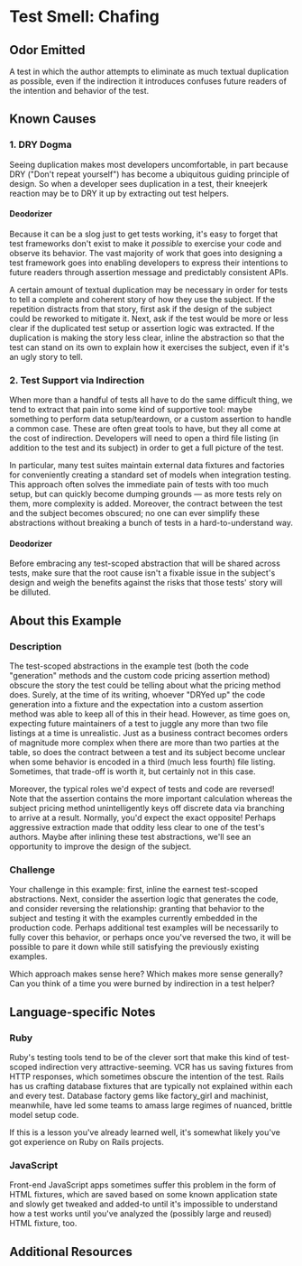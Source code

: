 # Test Smell: Chafing

## Odor Emitted

A test in which the author attempts to eliminate as much textual
duplication as possible, even if the indirection it introduces confuses
future readers of the intention and behavior of the test.

## Known Causes

### 1. DRY Dogma

Seeing duplication makes most developers uncomfortable, in part because DRY
("Don't repeat yourself") has become a ubiquitous guiding principle of design.
So when a developer sees duplication in a test, their kneejerk reaction may be
to DRY it up by extracting out test helpers.

#### Deodorizer

Because it can be a slog just to get tests working, it's easy to forget that
test frameworks don't exist to make it _possible_ to exercise your code and
observe its behavior. The vast majority of work that goes into designing a test
framework goes into enabling developers to express their intentions to future
readers through assertion message and predictably consistent APIs.

A certain amount of textual duplication may be necessary in order for tests
to tell a complete and coherent story of how they use the subject. If the
repetition distracts from that story, first ask if the design of the subject
could be reworked to mitigate it. Next, ask if the test would be more or less
clear if the duplicated test setup or assertion logic was extracted. If the
duplication is making the story less clear, inline the abstraction so that the
test can stand on its own to explain how it exercises the subject, even if it's
an ugly story to tell.

### 2. Test Support via Indirection

When more than a handful of tests all have to do the same difficult thing, we
tend to extract that pain into some kind of supportive tool: maybe something to
perform data setup/teardown, or a custom assertion to handle a common case.
These are often great tools to have, but they all come at the cost of
indirection. Developers will need to open a third file listing (in addition to
the test and its subject) in order to get a full picture of the test.

In particular, many test suites maintain external data fixtures and factories
for conveniently creating a standard set of models when integration testing.
This approach often solves the immediate pain of tests with too much setup, but
can quickly become dumping grounds — as more tests rely on them, more complexity
is added. Moreover, the contract between the test and the subject becomes
obscured; no one can ever simplify these abstractions without breaking a bunch
of tests in a hard-to-understand way.

#### Deodorizer

Before embracing any test-scoped abstraction that will be shared across tests,
make sure that the root cause isn't a fixable issue in the subject's design
and weigh the benefits against the risks that those tests' story will be
dilluted.


## About this Example

### Description

The test-scoped abstractions in the example test (both the code "generation"
methods and the custom code pricing assertion method) obscure the story the test
could be telling about what the pricing method does. Surely, at the time of its
writing, whoever "DRYed up" the code generation into a fixture and the
expectation into a custom assertion method was able to keep all of this in their
head. However, as time goes on, expecting future maintainers of a test to
juggle any more than two file listings at a time is unrealistic. Just as a
business contract becomes orders of magnitude more complex when there are more
than two parties at the table, so does the contract between a test and its
subject become unclear when some behavior is encoded in a third (much less
fourth) file listing. Sometimes, that trade-off is worth it, but certainly not
in this case.

Moreover, the typical roles we'd expect of tests and code are reversed! Note
that the assertion contains the more important calculation whereas the subject
pricing method unintelligently keys off discrete data via branching to arrive at
a result. Normally, you'd expect the exact opposite! Perhaps aggressive
extraction made that oddity less clear to one of the test's authors. Maybe after
inlining these test abstractions, we'll see an opportunity to improve the design
of the subject.

### Challenge

Your challenge in this example: first, inline the earnest test-scoped
abstractions. Next, consider the assertion logic that generates the code, and
consider reversing the relationship: granting that behavior to the subject and
testing it with the examples currently embedded in the production code. Perhaps
additional test examples will be necessarily to fully cover this behavior, or
perhaps once you've reversed the two, it will be possible to pare it down
while still satisfying the previously existing examples.

Which approach makes sense here? Which makes more sense generally? Can you think
of a time you were burned by indirection in a test helper?

## Language-specific Notes

### Ruby

Ruby's testing tools tend to be of the clever sort that make this kind of
test-scoped indirection very attractive-seeming. VCR has us saving fixtures from
HTTP responses, which sometimes obscure the intention of the test. Rails has us
crafting database fixtures that are typically not explained within each and
every test. Database factory gems like factory_girl and machinist, meanwhile,
have led some teams to amass large regimes of nuanced, brittle model setup code.

If this is a lesson you've already learned well, it's somewhat likely you've got
experience on Ruby on Rails projects.

### JavaScript

Front-end JavaScript apps sometimes suffer this problem in the form of HTML
fixtures, which are saved based on some known application state and slowly get
tweaked and added-to until it's impossible to understand how a test works until
you've analyzed the (possibly large and reused) HTML fixture, too.

## Additional Resources

